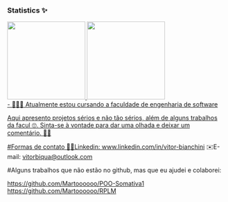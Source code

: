 ### Statistics ✨

 <div>
  <a href="https://github.com/vitoBianchini">
  <img height="180em" src="https://github-readme-stats.vercel.app/api?username=vitoBianchini&show_icons=true&theme=tokyonight&include_all_commits=true&count_private=true"/>
  <img height="180em" src="https://github-readme-stats.vercel.app/api/top-langs/?username=vitoBianchini&layout=compact&langs_count=7&theme=tokyonight"/>
</div>
- 👨🏼‍💻 Atualmente estou cursando a faculdade de engenharia de software

Aqui apresento projetos sérios e não tão sérios, além de alguns trabalhos da facul 🙄. Sinta-se à vontade para dar uma olhada e deixar um comentário. ✍🏼
 
 #Formas de contato
 🐱‍💻Linkedin: www.linkedin.com/in/vitor-bianchini
 ✉️E-mail: vitorbiqua@outlook.com
 
 #Alguns trabalhos que não estão no github, mas que eu ajudei e colaborei:
 
 https://github.com/Martoooooo/POO-Somativa1
 https://github.com/Martoooooo/RPLM
